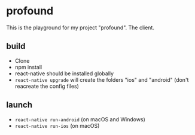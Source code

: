 # profound

This is the playground for my project "profound". The client.

## build

- Clone
- npm install
- react-native should be installed globally
- ```react-native upgrade``` will create the folders "ios" and "android" (don't reacreate the config files)

## launch

- ```react-native run-android``` (on macOS and Windows)
- ```react-native run-ios``` (on macOS)
